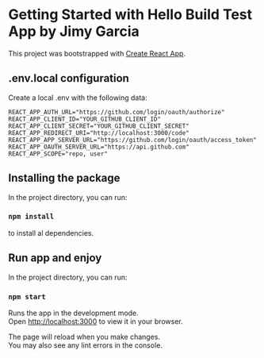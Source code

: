 # Getting Started with Hello Build Test App by Jimy Garcia

This project was bootstrapped with [Create React App](https://github.com/facebook/create-react-app).

## .env.local configuration

Create a local .env with the following data:

```
REACT_APP_AUTH_URL="https://github.com/login/oauth/authorize"
REACT_APP_CLIENT_ID="YOUR_GITHUB_CLIENT_ID"
REACT_APP_CLIENT_SECRET="YOUR_GITHUB_CLIENT_SECRET"
REACT_APP_REDIRECT_URI="http://localhost:3000/code"
REACT_APP_APP_SERVER_URL="https://github.com/login/oauth/access_token"
REACT_APP_OAUTH_SERVER_URL="https://api.github.com"
REACT_APP_SCOPE="repo, user"
```

## Installing the package

In the project directory, you can run:

### `npm install`

to install al dependencies.

## Run app and enjoy

In the project directory, you can run:

### `npm start`

Runs the app in the development mode.\
Open [http://localhost:3000](http://localhost:3000) to view it in your browser.

The page will reload when you make changes.\
You may also see any lint errors in the console.
